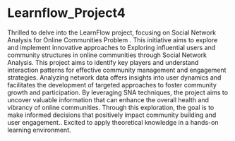 # Learnflow_Project4

Thrilled to delve into the LearnFlow project, focusing on Social Network Analysis for Online Communities Problem . This initiative aims to explore and implement innovative approaches to Exploring influential users and community structures in online communities through Social Network Analysis. This project aims to identify key players and understand interaction patterns for effective community management and engagement strategies. Analyzing network data offers insights into user dynamics and facilitates the development of targeted approaches to foster community growth and participation. By leveraging SNA techniques, the project aims to uncover valuable information that can enhance the overall health and vibrancy of online communities. Through this exploration, the goal is to make informed decisions that positively impact community building and user engagement.. Excited to apply theoretical knowledge in a hands-on learning environment.
